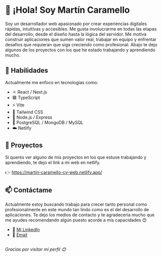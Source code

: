 # 👋 ¡Hola! Soy Martín Caramello

Soy un desarrollador web apasionado por crear experiencias digitales rápidas, intuitivas y accesibles. Me gusta involucrarme en todas las etapas del desarrollo; desde el diseño hasta la lógica del servidor.
Me motiva construir aplicaciones que sumen valor real, trabajar en equipo y enfrentar desafíos que requieran que siga creciendo como profesional. Abajo te dejo algunos de los proyectos con los que he estado trabajando y aprendiendo mucho.

## 🚀 Habilidades

Actualmente me enfoco en tecnologías como:

- ⚛️ React / Next.js
- 🟦 TypeScript
- ⚡ Vite
- 🎨 Tailwind CSS
- 🐍 Node.js / Express
- 🐘 PostgreSQL / MongoDB / MySQL
- ☁️ Netlify

## 📂 Proyectos

Si querés ver alguno de mis proyectos en los que estuve trabajando y aprendiendo, te dejo el link a mi web en netlify.

👉 https://martin-caramello-cv-web.netlify.app/

## 📫 Contáctame

Actualmente estoy buscando trabajo para crecer tanto personal como profesionalmente en este mundo tan lindo como es el del desarrollo de aplicaciones. Te dejo los medios de contacto y te agradecería mucho que me ayudes recomendando algún puesto acorde a mis capacidades 😊

- 💼 [Mi LinkedIn](https://www.linkedin.com/in/martin-caramello/)
- 📧 [Email](mailto:martincaramelloutn@gmail.com)

##
_Gracias por visitar mi perfil 😊_
